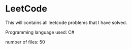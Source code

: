 # LeetCode
This will contains all leetcode problems that I have solved. 

Programming language used: C#

 number of files: 50
 
